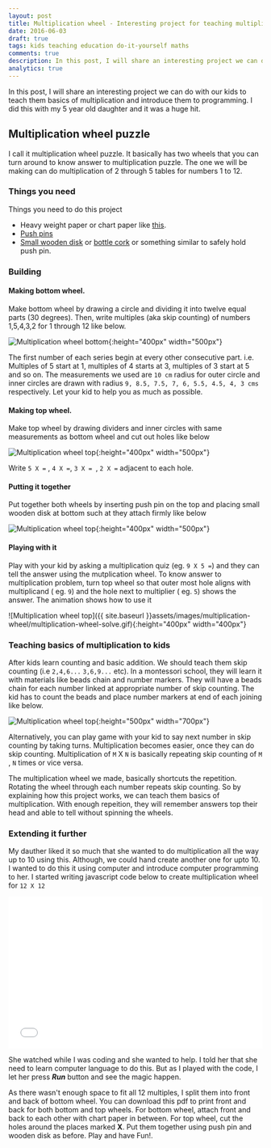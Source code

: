```yaml
---
layout: post
title: Multiplication wheel - Interesting project for teaching multiplication to kids.
date: 2016-06-03
draft: true
tags: kids teaching education do-it-yourself maths 
comments: true
description: In this post, I will share an interesting project we can do with our kids to teach them basics of multiplication and introduce them to programming. I did this with my 5 year old daughter and it was a huge hit.
analytics: true
---
```


In this post, I will share an interesting project we can do with our kids to teach them basics of multiplication and introduce them to programming. I did this with my 5 year old daughter and it was a huge hit.
<br>

## Multiplication wheel puzzle

I call it multiplication wheel puzzle. It basically has two wheels that you can turn around to know answer to multiplication puzzle. The one we will be making can do multiplication of 2 through 5 tables for numbers 1 to 12. 

### Things you need

Things you need to do this project

+ Heavy weight paper or chart paper like [this](http://www.target.com/p/kid-made-modern-heavy-weight-mixed-paper-pad/-/A-14028530).
+ [Push pins](https://www.google.com/search?q=push+pins#q=push+pins&tbm=shop) 
+ [Small wooden disk](http://www.michaels.com/wooden-doll-bases-by-artminds/10352596.html?productsource=PDPZ1) or [bottle cork](https://www.google.com/search?q=bottle+cork) or something similar to safely hold push pin.

### Building

#### Making bottom wheel.

Make bottom wheel by drawing a circle and dividing it into twelve equal parts (30 degrees). Then, write multiples (aka skip counting) of numbers 1,5,4,3,2 for 1 through 12 like below.

![Multiplication wheel bottom](https://raw.githubusercontent.com/erajasekar/erajasekar.github.io/master/assets/images/multiplication-wheel/multiplication-wheel-bottom.jpg){:height="400px" width="500px"}

The first number of each series begin at every other consecutive part. i.e. Multiples of 5 start at 1, multiples of 4 starts at 3, multiples of 3 start at 5 and so on. The measurements we used are `10 cm` radius for outer circle and inner circles are drawn with radius `9, 8.5, 7.5, 7, 6, 5.5, 4.5, 4, 3 cms` respectively. Let your kid to help you as much as possible. 

#### Making top wheel.

Make top wheel by drawing dividers and inner circles with same measurements as bottom wheel and cut out holes like below

![Multiplication wheel top](https://raw.githubusercontent.com/erajasekar/erajasekar.github.io/master/assets/images/multiplication-wheel/multiplication-wheel-top.jpg){:height="400px" width="500px"}

Write `5 X =` , `4 X =`, `3 X = `, `2 X =` adjacent to each hole.

#### Putting it together

Put together both wheels by inserting push pin on the top and placing small wooden disk at bottom such at they attach firmly like below

![Multiplication wheel top](https://raw.githubusercontent.com/erajasekar/erajasekar.github.io/master/assets/images/multiplication-wheel/multiplication-wheel-together.png){:height="400px" width="500px"}

#### Playing with it

Play with your kid by asking a multiplication quiz (eg. `9 X 5 =`) and they can tell the answer using the mutplication wheel. To know answer to multiplication problem, turn top wheel so that outer most hole aligns with multiplicand ( eg. `9`) and the hole next to multiplier ( eg. `5`) shows the answer. The animation shows how to use it

![Multiplication wheel top]({{ site.baseurl }}assets/images/multiplication-wheel/multiplication-wheel-solve.gif){:height="400px" width="400px"}

### Teaching basics of multiplication to kids

After kids learn counting and basic addition. We should teach them skip counting (i.e `2,4,6...`  `3,6,9...` etc). In a montessori school, they will learn it with materials like beads chain and number markers.  They will have a beads chain for each number linked at appropriate number of skip counting. The kid has to count the beads and place number markers at end of each joining like below.

![Multiplication wheel top](https://raw.githubusercontent.com/erajasekar/erajasekar.github.io/master/assets/images/multiplication-wheel/skip-counting-in-montessori.jpg){:height="500px" width="700px"}

Alternatively, you can play game with your kid to say next number in skip counting by taking turns. 
Multiplication becomes easier, once they can do skip counting. Multiplication of `M` X `N` is basically repeating skip counting of `M` , `N` times or vice versa. 

The multiplication wheel we made, basically shortcuts the repetition. Rotating the wheel through each number repeats skip counting. So by explaining how this project works, we can teach them basics of multiplication. With enough repeition, they will remember answers top their head and able to tell without spinning the wheels.

### Extending it further

My dauther liked it so much that she wanted to do multiplication all the way up to 10 using this. Although, we could hand create another one for upto 10. I wanted to do this it using computer and introduce computer programming to her. I started writing javascript code below to create multiplication wheel for `12 X 12`

<iframe width="100%" height="300" src="//jsfiddle.net/erajasekar/z9tvfdqc/29/embedded/js,html,result/" allowfullscreen="allowfullscreen" frameborder="0"></iframe>

She watched while I was coding and she wanted to help. I told her that she need to learn computer language to do this. But as I played with the code, I let her press ***Run*** button and see the magic happen.

As there wasn't enough space to fit all 12 multiples, I split them into front and back of bottom wheel. You can download this pdf to print front and back for both bottom and top wheels. For bottom wheel, attach front and back to each other with chart paper in between. For top wheel, cut the holes around the places marked **X**. Put them together using push pin and wooden disk as before. Play and have Fun!.

